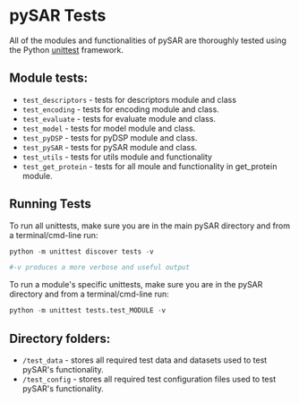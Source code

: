 # pySAR Tests <a name="TOP"></a>

All of the modules and functionalities of pySAR are thoroughly tested using the Python [unittest][unittest] framework.
## Module tests:

* `test_descriptors` - tests for descriptors module and class
* `test_encoding` - tests for encoding module and class.
* `test_evaluate` - tests for evaluate module and class.
* `test_model` - tests for model module and class.
* `test_pyDSP` - tests for pyDSP module and class.
* `test_pySAR` - tests for pySAR module and class.
* `test_utils` - tests for utils module and functionality
* `test_get_protein` - tests for all moule and functionality in get_protein module.

## Running Tests

To run all unittests, make sure you are in the main pySAR directory and from a terminal/cmd-line run:
```python
python -m unittest discover tests -v

#-v produces a more verbose and useful output
```

To run a module's specific unittests, make sure you are in the pySAR directory and from a terminal/cmd-line run:
```python
python -m unittest tests.test_MODULE -v

```

## Directory folders:

* `/test_data` - stores all required test data and datasets used to test pySAR's functionality.
* `/test_config` - stores all required test configuration files used to test pySAR's functionality.

[unittest]: https://docs.python.org/3/library/unittest.html


